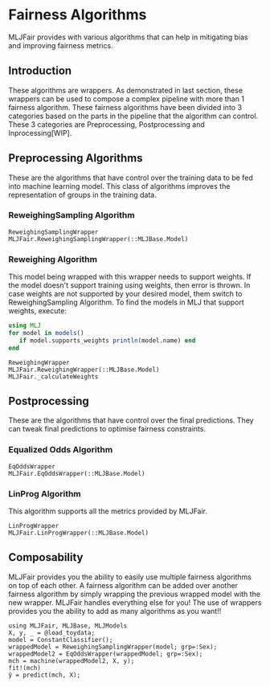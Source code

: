# Fairness Algorithms
MLJFair provides with various algorithms that can help in mitigating bias and improving fairness metrics.

## Introduction
These algorithms are wrappers.
As demonstrated in last section, these wrappers can be used to compose a complex pipeline with more than 1 fairness algorithm. These fairness algorithms have been divided into 3 categories based on the parts in the pipeline that the algorithm can control. These 3 categories are Preprocessing, Postprocessing and Inprocessing[WIP].

## Preprocessing Algorithms
These are the algorithms that have control over the training data to be fed into machine learning model.
This class of algorithms improves the representation of groups in the training data.

### ReweighingSampling Algorithm
```@docs
ReweighingSamplingWrapper
MLJFair.ReweighingSamplingWrapper(::MLJBase.Model)
```

### Reweighing Algorithm
This model being wrapped with this wrapper needs to support weights. If the model doesn't support training using weights, then error is thrown. In case weights are not supported by your desired model, them switch to ReweighingSampling Algorithm.
To find the models in MLJ that support weights, execute:
```julia
using MLJ
for model in models()
   if model.supports_weights println(model.name) end
end
```
```@docs
ReweighingWrapper
MLJFair.ReweighingWrapper(::MLJBase.Model)
MLJFair._calculateWeights
```

## Postprocessing
These are the algorithms that have control over the final predictions. They can tweak final predictions to optimise fairness constraints.

### Equalized Odds Algorithm
```@docs
EqOddsWrapper
MLJFair.EqOddsWrapper(::MLJBase.Model)
```

### LinProg Algorithm
This algorithm supports all the metrics provided by MLJFair.
```@docs
LinProgWrapper
MLJFair.LinProgWrapper(::MLJBase.Model)
```

## Composability

MLJFair provides you the ability to easily use multiple fairness algorithms on top of each other.
A fairness algorithm can be added over another fairness algorithm by simply wrapping the previous wrapped model with the new wrapper. MLJFair handles everything else for you!
The use of wrappers provides you the ability to add as many algorithms as you want!!

```@repl
using MLJFair, MLJBase, MLJModels
X, y, _ = @load_toydata;
model = ConstantClassifier();
wrappedModel = ReweighingSamplingWrapper(model; grp=:Sex);
wrappedModel2 = EqOddsWrapper(wrappedModel; grp=:Sex);
mch = machine(wrappedModel2, X, y);
fit!(mch)
ŷ = predict(mch, X);
```

